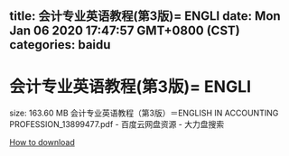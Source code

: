 
title: 会计专业英语教程(第3版)= ENGLI
date: Mon Jan 06 2020 17:47:57 GMT+0800 (CST)    
categories: baidu
---

# 会计专业英语教程(第3版)= ENGLI
size: 163.60 MB
 会计专业英语教程（第3版）＝ENGLISH IN ACCOUNTING PROFESSION_13899477.pdf - 百度云网盘资源 - 大力盘搜索
 

[How to download](https://bpcam.bemobtrk.com/go/2ceec3aa-1ca2-46d6-b9ff-aaa5c184517c?jno=2828)